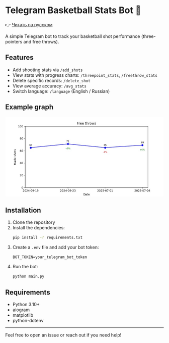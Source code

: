 # Telegram Basketball Stats Bot 🏀

👉 [Читать на русском](README.ru.md)

A simple Telegram bot to track your basketball shot performance (three-pointers and free throws).

## Features

- Add shooting stats via `/add_shots`
- View stats with progress charts: `/threepoint_stats`, `/freethrow_stats`
- Delete specific records: `/delete_shot`
- View average accuracy: `/avg_stats`
- Switch language: `/language` (English / Russian)

## Example graph

![Screenshot](example.jpg)

## Installation

1. Clone the repository
2. Install the dependencies:
    ```bash
    pip install -r requirements.txt
    ```
3. Create a `.env` file and add your bot token:
    ```
    BOT_TOKEN=your_telegram_bot_token
    ```
4. Run the bot:
    ```bash
    python main.py
    ```

## Requirements

- Python 3.10+
- aiogram
- matplotlib
- python-dotenv

---

Feel free to open an issue or reach out if you need help!
